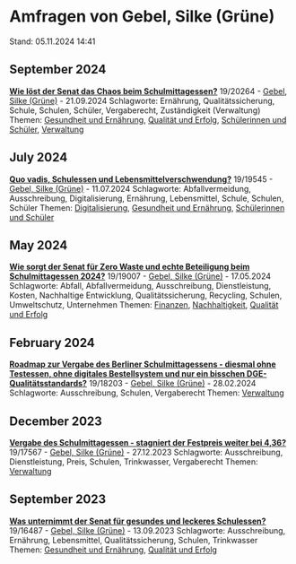 # Amfragen von Gebel, Silke (Grüne)

Stand: 05.11.2024 14:41

## September 2024
**[Wie löst der Senat das Chaos beim Schulmittagessen?](https://pardok.parlament-berlin.de/starweb/adis/citat/VT/19/SchrAnfr/S19-20264.pdf)**
19/20264 - [Gebel, Silke (Grüne)](autor_gebel_silke_gruene.md) - 21.09.2024
Schlagworte: Ernährung, Qualitätssicherung, Schule, Schulen, Schüler, Vergaberecht, Zuständigkeit (Verwaltung)
Themen: [Gesundheit und Ernährung](thema_gesundheit_und_ernaehrung.md), [Qualität und Erfolg](thema_qualitaet_und_erfolg.md), [Schülerinnen und Schüler](thema_schuelerinnen_und_schueler.md), [Verwaltung](thema_verwaltung.md)

## July 2024
**[Quo vadis, Schulessen und Lebensmittelverschwendung?](https://pardok.parlament-berlin.de/starweb/adis/citat/VT/19/SchrAnfr/S19-19545.pdf)**
19/19545 - [Gebel, Silke (Grüne)](autor_gebel_silke_gruene.md) - 11.07.2024
Schlagworte: Abfallvermeidung, Ausschreibung, Digitalisierung, Ernährung, Lebensmittel, Schule, Schulen, Schüler
Themen: [Digitalisierung](thema_digitalisierung.md), [Gesundheit und Ernährung](thema_gesundheit_und_ernaehrung.md), [Schülerinnen und Schüler](thema_schuelerinnen_und_schueler.md)

## May 2024
**[Wie sorgt der Senat für Zero Waste und echte Beteiligung beim Schulmittagessen 2024?](https://pardok.parlament-berlin.de/starweb/adis/citat/VT/19/SchrAnfr/S19-19007.pdf)**
19/19007 - [Gebel, Silke (Grüne)](autor_gebel_silke_gruene.md) - 17.05.2024
Schlagworte: Abfall, Abfallvermeidung, Ausschreibung, Dienstleistung, Kosten, Nachhaltige Entwicklung, Qualitätssicherung, Recycling, Schulen, Umweltschutz, Unternehmen
Themen: [Finanzen](thema_finanzen.md), [Nachhaltigkeit](thema_nachhaltigkeit.md), [Qualität und Erfolg](thema_qualitaet_und_erfolg.md)

## February 2024
**[Roadmap zur Vergabe des Berliner Schulmittagessens - diesmal ohne Testessen, ohne digitales Bestellsystem und nur ein bisschen DGE-Qualitätsstandards?](https://pardok.parlament-berlin.de/starweb/adis/citat/VT/19/SchrAnfr/S19-18203.pdf)**
19/18203 - [Gebel, Silke (Grüne)](autor_gebel_silke_gruene.md) - 28.02.2024
Schlagworte: Ausschreibung, Schulen, Vergaberecht
Themen: [Verwaltung](thema_verwaltung.md)

## December 2023
**[Vergabe des Schulmittagessen - stagniert der Festpreis weiter bei 4,36?](https://pardok.parlament-berlin.de/starweb/adis/citat/VT/19/SchrAnfr/S19-17567.pdf)**
19/17567 - [Gebel, Silke (Grüne)](autor_gebel_silke_gruene.md) - 27.12.2023
Schlagworte: Ausschreibung, Dienstleistung, Preis, Schulen, Trinkwasser, Vergaberecht
Themen: [Verwaltung](thema_verwaltung.md)

## September 2023
**[Was unternimmt der Senat für gesundes und leckeres Schulessen?](https://pardok.parlament-berlin.de/starweb/adis/citat/VT/19/SchrAnfr/S19-16487.pdf)**
19/16487 - [Gebel, Silke (Grüne)](autor_gebel_silke_gruene.md) - 13.09.2023
Schlagworte: Ausschreibung, Ernährung, Lebensmittel, Qualitätssicherung, Schulen, Trinkwasser
Themen: [Gesundheit und Ernährung](thema_gesundheit_und_ernaehrung.md), [Qualität und Erfolg](thema_qualitaet_und_erfolg.md)


